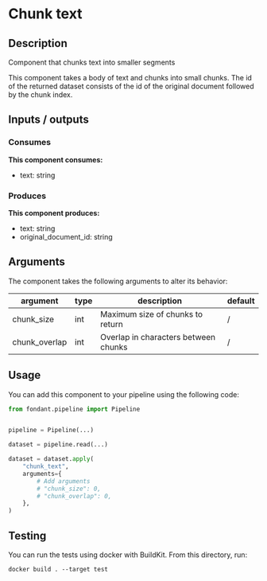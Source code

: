 # Chunk text

## Description
Component that chunks text into smaller segments 

This component takes a body of text and chunks into small chunks. The id of the returned dataset
consists of the id of the original document followed by the chunk index.


## Inputs / outputs

### Consumes
**This component consumes:**

- text: string





### Produces
**This component produces:**

- text: string
- original_document_id: string



## Arguments

The component takes the following arguments to alter its behavior:

| argument | type | description | default |
| -------- | ---- | ----------- | ------- |
| chunk_size | int | Maximum size of chunks to return | / |
| chunk_overlap | int | Overlap in characters between chunks | / |

## Usage

You can add this component to your pipeline using the following code:

```python
from fondant.pipeline import Pipeline


pipeline = Pipeline(...)

dataset = pipeline.read(...)

dataset = dataset.apply(
    "chunk_text",
    arguments={
        # Add arguments
        # "chunk_size": 0,
        # "chunk_overlap": 0,
    },
)
```

## Testing

You can run the tests using docker with BuildKit. From this directory, run:
```
docker build . --target test
```
